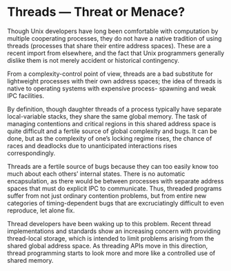 # Threads — Threat or Menace?

Though Unix developers have long been comfortable with computation by multiple cooperating processes, they do not have a native tradition of using threads (processes that share their entire address spaces). These are a recent import from elsewhere, and the fact that Unix programmers generally dislike them is not merely accident or historical contingency.

From a complexity-control point of view, threads are a bad substitute for lightweight processes with their own address spaces; the idea of threads is native to operating systems with expensive process- spawning and weak IPC facilities.

By definition, though daughter threads of a process typically have separate local-variable stacks, they share the same global memory. The task of managing contentions and critical regions in this shared address space is quite difficult and a fertile source of global complexity and bugs. It can be done, but as the complexity of one’s locking regime rises, the chance of races and deadlocks due to unanticipated interactions rises correspondingly.

Threads are a fertile source of bugs because they can too easily know too much about each others’ internal states. There is no automatic encapsulation, as there would be between processes with separate address spaces that must do explicit IPC to communicate. Thus, threaded programs suffer from not just ordinary contention problems, but from entire new categories of timing-dependent bugs that are excruciatingly difficult to even reproduce, let alone fix.

Thread developers have been waking up to this problem. Recent thread implementations and standards show an increasing concern with providing thread-local storage, which is intended to limit problems arising from the shared global address space. As threading APIs move in this direction, thread programming starts to look more and more like a controlled use of shared memory.